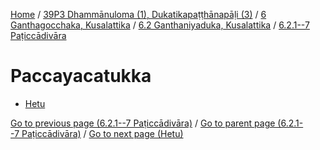 
[Home](/) / [39P3 Dhammānuloma (1), Dukatikapaṭṭhānapāḷi (3)](../../...md) / [6 Ganthagocchaka, Kusalattika](../...md) / [6.2 Ganthaniyaduka, Kusalattika](...md) / [6.2.1--7 Paṭiccādivāra](../39P3/6/6.2/6.2.1--7.md)

# Paccayacatukka

* [Hetu](Paccayacatukka/Hetu.md)

[Go to previous page (6.2.1--7 Paṭiccādivāra)](../39P3/6/6.2/6.2.1--7.md) / [Go to parent page (6.2.1--7 Paṭiccādivāra)](../39P3/6/6.2/6.2.1--7.md) / [Go to next page (Hetu)](Paccayacatukka/Hetu.md)


